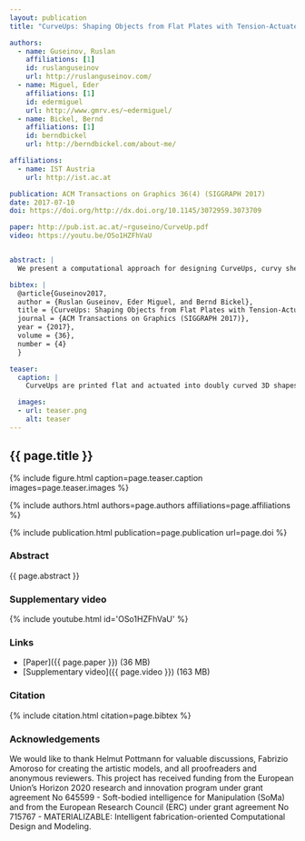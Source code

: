 ```yaml
---
layout: publication
title: "CurveUps: Shaping Objects from Flat Plates with Tension-Actuated Curvature"

authors:
  - name: Guseinov, Ruslan
    affiliations: [1]
    id: ruslanguseinov
    url: http://ruslanguseinov.com/
  - name: Miguel, Eder
    affiliations: [1]
    id: edermiguel
    url: http://www.gmrv.es/~edermiguel/
  - name: Bickel, Bernd
    affiliations: [1]
    id: berndbickel
    url: http://berndbickel.com/about-me/

affiliations:
  - name: IST Austria
    url: http://ist.ac.at

publication: ACM Transactions on Graphics 36(4) (SIGGRAPH 2017)
date: 2017-07-10
doi: https://doi.org/http://dx.doi.org/10.1145/3072959.3073709

paper: http://pub.ist.ac.at/~rguseino/CurveUp.pdf
video: https://youtu.be/OSo1HZFhVaU


abstract: |
  We present a computational approach for designing CurveUps, curvy shells that form from an initially flat state. They consist of small rigid tiles that are tightly held together by two pre-stretched elastic sheets attached to them. Our method allows the realization of smooth, doubly curved surfaces that can be fabricated as a flat piece. Once released, the restoring forces of the pre-stretched sheets support the object to take shape in 3D. CurveUps are structurally stable in their target configuration. The design process starts with a target surface. Our method generates a tile layout in 2D and optimizes the distribution, shape, and attachment areas of the tiles to obtain a configuration that is fabricable and in which the curved up state closely matches the target. Our approach is based on an efficient approximate model and a local optimization strategy for an otherwise intractable nonlinear optimization problem. We demonstrate the effectiveness of our approach for a wide range of shapes, all realized as physical prototypes.

bibtex: |
  @article{Guseinov2017,
  author = {Ruslan Guseinov, Eder Miguel, and Bernd Bickel},
  title = {CurveUps: Shaping Objects from Flat Plates with Tension-Actuated Curvature},
  journal = {ACM Transactions on Graphics (SIGGRAPH 2017)},
  year = {2017},
  volume = {36},
  number = {4}
  }

teaser:
  caption: |
    CurveUps are printed flat and actuated into doubly curved 3D shapes using pre-stretched elastic membranes.    

  images:
  - url: teaser.png
    alt: teaser
---
```


## {{ page.title }}

{% include figure.html caption=page.teaser.caption images=page.teaser.images %}

{% include authors.html authors=page.authors affiliations=page.affiliations %}

{% include publication.html publication=page.publication url=page.doi %}

### Abstract

{{ page.abstract }}

### Supplementary video

{% include youtube.html id='OSo1HZFhVaU' %}

### Links

* [Paper]({{ page.paper }}) (36 MB)
* [Supplementary video]({{ page.video }}) (163 MB)

### Citation

{% include citation.html citation=page.bibtex %}

### Acknowledgements

We would like to thank Helmut Pottmann for valuable discussions, Fabrizio Amoroso for creating the artistic models, and all proofreaders and anonymous reviewers.
This project has received funding from the European Union’s Horizon 2020 research and innovation program under grant agreement No 645599 - Soft-bodied intelligence for Manipulation (SoMa) and from the European Research Council (ERC) under grant agreement No 715767 - MATERIALIZABLE: Intelligent fabrication-oriented Computational Design and Modeling.
